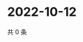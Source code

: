 # 2022-10-12

共 0 条

<!-- BEGIN WEIBO -->
<!-- 最后更新时间 Wed Oct 12 2022 00:29:43 GMT+0800 (China Standard Time) -->

<!-- END WEIBO -->
